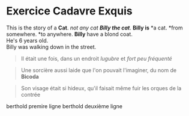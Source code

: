 # Exercice Cadavre Exquis
This is the story of a **Cat**. *not any cat **Billy the cat***.
**Billy is** *a cat.
             *from somewhere.
             *to anywhere.
**Billy** have a blond coat.  
He's 6 years old.  
Billy was walking down in the street.  

>Il était une fois, dans un endroit *lugubre* et *fort peu fréquenté*

>Une sorcière aussi laide que l'on pouvait l'imaginer, du nom de **Bicoda**

>Son visage était si hideux, qu'il faisait même fuir les orques de la contrée


berthold premire ligne
 berthold deuxième ligne